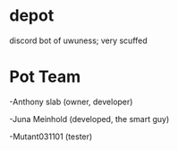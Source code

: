 # depot
discord bot of uwuness; very scuffed

# Pot Team
-Anthony slab (owner, developer)

-Juna Meinhold (developed, the smart guy)

-Mutant031101 (tester)
